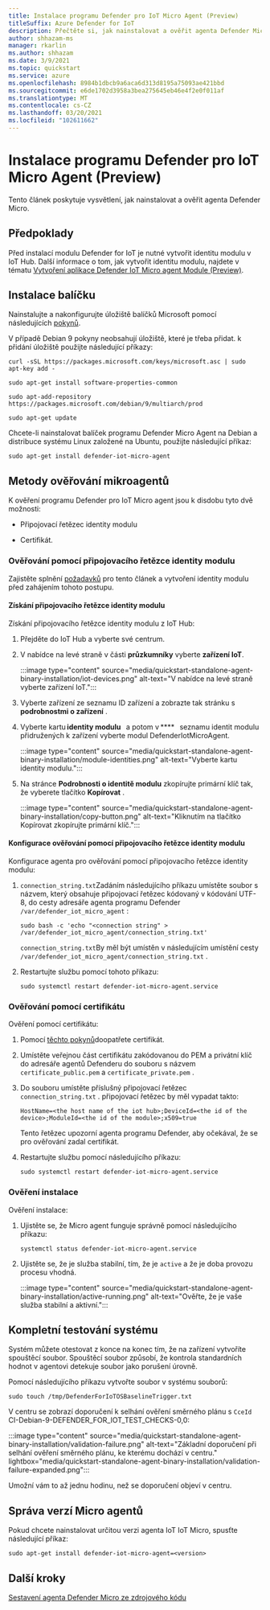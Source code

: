 ```yaml
---
title: Instalace programu Defender pro IoT Micro Agent (Preview)
titleSuffix: Azure Defender for IoT
description: Přečtěte si, jak nainstalovat a ověřit agenta Defender Micro.
author: shhazam-ms
manager: rkarlin
ms.author: shhazam
ms.date: 3/9/2021
ms.topic: quickstart
ms.service: azure
ms.openlocfilehash: 8984b1dbcb9a6aca6d313d8195a75093ae421bbd
ms.sourcegitcommit: e6de1702d3958a3bea275645eb46e4f2e0f011af
ms.translationtype: MT
ms.contentlocale: cs-CZ
ms.lasthandoff: 03/20/2021
ms.locfileid: "102611662"
---
```

# <a name="install-defender-for-iot-micro-agent-preview"></a>Instalace programu Defender pro IoT Micro Agent (Preview)

Tento článek poskytuje vysvětlení, jak nainstalovat a ověřit agenta Defender Micro.

## <a name="prerequisites"></a>Předpoklady

Před instalací modulu Defender for IoT je nutné vytvořit identitu modulu v IoT Hub. Další informace o tom, jak vytvořit identitu modulu, najdete v tématu [Vytvoření aplikace Defender IoT Micro agent Module (Preview)](quickstart-create-micro-agent-module-twin.md).

## <a name="install-the-package"></a>Instalace balíčku

Nainstalujte a nakonfigurujte úložiště balíčků Microsoft pomocí následujících [pokynů](/windows-server/administration/linux-package-repository-for-microsoft-software). 

V případě Debian 9 pokyny neobsahují úložiště, které je třeba přidat. k přidání úložiště použijte následující příkazy: 

```azurecli
curl -sSL https://packages.microsoft.com/keys/microsoft.asc | sudo apt-key add - 

sudo apt-get install software-properties-common

sudo apt-add-repository https://packages.microsoft.com/debian/9/multiarch/prod

sudo apt-get update
```

Chcete-li nainstalovat balíček programu Defender Micro Agent na Debian a distribuce systému Linux založené na Ubuntu, použijte následující příkaz:

```azurecli
sudo apt-get install defender-iot-micro-agent 
```

## <a name="micro-agent-authentication-methods"></a>Metody ověřování mikroagentů 

K ověření programu Defender pro IoT Micro agent jsou k disdobu tyto dvě možnosti: 

- Připojovací řetězec identity modulu 

- Certifikát.

### <a name="authenticate-using-a-module-identity-connection-string"></a>Ověřování pomocí připojovacího řetězce identity modulu

Zajistěte splnění [požadavků](#prerequisites) pro tento článek a vytvoření identity modulu před zahájením tohoto postupu. 

#### <a name="get-the-module-identity-connection-string"></a>Získání připojovacího řetězce identity modulu

Získání připojovacího řetězce identity modulu z IoT Hub: 

1. Přejděte do IoT Hub a vyberte své centrum.

1. V nabídce na levé straně v části **průzkumníky** vyberte **zařízení IoT**.

   :::image type="content" source="media/quickstart-standalone-agent-binary-installation/iot-devices.png" alt-text="V nabídce na levé straně vyberte zařízení IoT.":::

1. Vyberte zařízení ze seznamu ID zařízení a zobrazte tak stránku s **podrobnostmi o zařízení** .

1. Vyberte kartu **identity modulu**   a potom v ****   seznamu identit modulu přidružených k zařízení vyberte modul DefenderIotMicroAgent.

   :::image type="content" source="media/quickstart-standalone-agent-binary-installation/module-identities.png" alt-text="Vyberte kartu identity modulu.":::

1. Na stránce **Podrobnosti o identitě modulu** zkopírujte primární klíč tak, že vyberete tlačítko **Kopírovat** .

   :::image type="content" source="media/quickstart-standalone-agent-binary-installation/copy-button.png" alt-text="Kliknutím na tlačítko Kopírovat zkopírujte primární klíč.":::

#### <a name="configure-authentication-using-a-module-identity-connection-string"></a>Konfigurace ověřování pomocí připojovacího řetězce identity modulu

Konfigurace agenta pro ověřování pomocí připojovacího řetězce identity modulu:

1. `connection_string.txt`Zadáním následujícího příkazu umístěte soubor s názvem, který obsahuje připojovací řetězec kódovaný v kódování UTF-8, do cesty adresáře agenta programu Defender `/var/defender_iot_micro_agent` :

    ```azurecli
    sudo bash -c 'echo "<connection string" > /var/defender_iot_micro_agent/connection_string.txt' 
    ```

    `connection_string.txt`By měl být umístěn v následujícím umístění cesty `/var/defender_iot_micro_agent/connection_string.txt` .

1. Restartujte službu pomocí tohoto příkazu:  

    ```azurecli
    sudo systemctl restart defender-iot-micro-agent.service 
    ```

### <a name="authenticate-using-a-certificate"></a>Ověřování pomocí certifikátu

Ověření pomocí certifikátu:

1. Pomocí [těchto pokynů](../iot-hub/iot-hub-security-x509-get-started.md)doopatřete certifikát.

1. Umístěte veřejnou část certifikátu zakódovanou do PEM a privátní klíč do adresáře agentů Defenderu do souboru s názvem `certificate_public.pem` a `certificate_private.pem` . 

1. Do souboru umístěte příslušný připojovací řetězec `connection_string.txt` . připojovací řetězec by měl vypadat takto: 

    `HostName=<the host name of the iot hub>;DeviceId=<the id of the device>;ModuleId=<the id of the module>;x509=true` 

    Tento řetězec upozorní agenta programu Defender, aby očekával, že se pro ověřování zadal certifikát. 

1. Restartujte službu pomocí následujícího příkazu:  

    ```azurecli
    sudo systemctl restart defender-iot-micro-agent.service
    ```

### <a name="validate-your-installation"></a>Ověření instalace

Ověření instalace:

1. Ujistěte se, že Micro agent funguje správně pomocí následujícího příkazu:  

    ```azurecli
    systemctl status defender-iot-micro-agent.service
    ```
1. Ujistěte se, že je služba stabilní, tím, že je `active` a že je doba provozu procesu vhodná.

    :::image type="content" source="media/quickstart-standalone-agent-binary-installation/active-running.png" alt-text="Ověřte, že je vaše služba stabilní a aktivní.":::
 
## <a name="testing-the-system-end-to-end"></a>Kompletní testování systému 

Systém můžete otestovat z konce na konec tím, že na zařízení vytvoříte spouštěcí soubor. Spouštěcí soubor způsobí, že kontrola standardních hodnot v agentovi detekuje soubor jako porušení úrovně. 

Pomocí následujícího příkazu vytvořte soubor v systému souborů:

```azurecli
sudo touch /tmp/DefenderForIoTOSBaselineTrigger.txt 
```
V centru se zobrazí doporučení k selhání ověření směrného plánu s `CceId` CI-Debian-9-DEFENDER_FOR_IOT_TEST_CHECKS-0,0: 

:::image type="content" source="media/quickstart-standalone-agent-binary-installation/validation-failure.png" alt-text="Základní doporučení při selhání ověření směrného plánu, ke kterému dochází v centru." lightbox="media/quickstart-standalone-agent-binary-installation/validation-failure-expanded.png":::

Umožní vám to až jednu hodinu, než se doporučení objeví v centru. 

## <a name="micro-agent-versioning"></a>Správa verzí Micro agentů 

Pokud chcete nainstalovat určitou verzi agenta IoT IoT Micro, spusťte následující příkaz: 

```azurecli
sudo apt-get install defender-iot-micro-agent=<version>
```

## <a name="next-steps"></a>Další kroky

[Sestavení agenta Defender Micro ze zdrojového kódu](quickstart-building-the-defender-micro-agent-from-source.md)